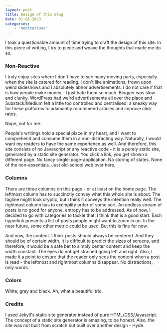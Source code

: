 ```yaml
---
layout: post
title: Design of this Blog 
date: 01-01-2023
categories:
    - "meditations"
---
```


I took a questionable amount of time trying to craft the design of this site. In
this piece of writing, I try to piece and weave the thoughts that made me do so. 

### Non-Reactive
I truly enjoy sites where I don't have to see many moving parts, especially when
the site is catered for reading. I don't like animations, frown upon weird
slideshows and I absolutely abhor advertisements. I do not care if that is how
people make money - I just hate them so much. Blogger was slow and clunky,
WordPress had weird advertisements all over the place and Substack/Medium felt a
little too controlled and centralised; a sneaky way for these platforms to
adamantly recommend articles and improve click rates.  

Nope, not for me. 

People's writings hold a special place in my heart, and I want to comprehend and
consume them in a non-distracting way. Naturally, I would want my readers to
have the same experience as well. And therefore, this site consists of no
Javascript or any reactive code - it is a purely static site, generated by a
static site generator. You click a link, you get shown a different page. No
fancy single-page-application. No storing of states. None of the non-essentials.
Just old-school web over here.

### Columns
There are three columns on this page - or at least on the home page. The leftmost
column has to succinctly convey what this whole site is about. The tagline might
look cryptic, but I think it conveys the intention really well. The rightmost
column has to exemplify order of some sort. An endless stream of posts is no
good for anyone, entropy has to be addressed. As of now, I decided to go with
categories to tackle that. I think that is a good start. Each hyperlink presents
a list of posts people might want to zoom in on. In the near future, some other
metric could be used. But this is fine for now.

And now, the content. I think posts should always be centered. And they should
be of certain width. It is difficult to predict the sizes of screens, and therefore,
it would be a safe bet to simply center content and keep the width constant. The
eyes do not get strained going left and right. Also, I made it a point to ensure
that the reader only sees the content when a post is read - the leftmost and
rightmost columns disappear. No distractions, only words.

### Colors
White, grey and black. Ah, what a beautiful trio. 

### Credits
I used Jekyll's static site generator instead of pure HTML/CSS/Javascript. The
concept of a static site generator is amazing, to be honest. Also, the site was
not built from scratch but built over another design - Hyde.